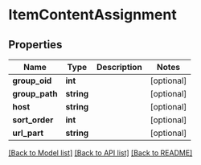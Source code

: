 # ItemContentAssignment

## Properties
Name | Type | Description | Notes
------------ | ------------- | ------------- | -------------
**group_oid** | **int** |  | [optional] 
**group_path** | **string** |  | [optional] 
**host** | **string** |  | [optional] 
**sort_order** | **int** |  | [optional] 
**url_part** | **string** |  | [optional] 

[[Back to Model list]](../README.md#documentation-for-models) [[Back to API list]](../README.md#documentation-for-api-endpoints) [[Back to README]](../README.md)



